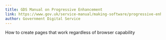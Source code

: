 ```yaml
---
title: GDS Manual on Progressive Enhancement
link: https://www.gov.uk/service-manual/making-software/progressive-enhancement.html
author: Government Digital Service
---
```


How to create pages that work regardless of browser capability